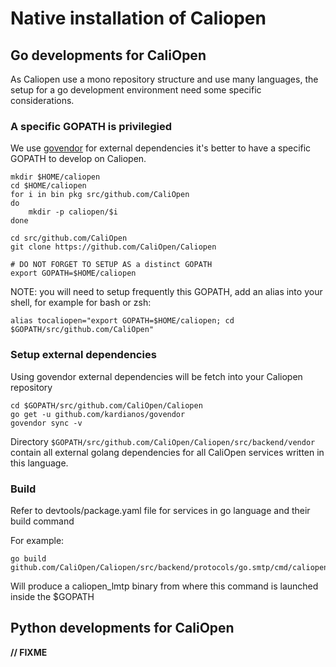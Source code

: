 # Native installation of Caliopen

## Go developments for CaliOpen

As Caliopen use a mono repository structure and use many languages,
the setup for a go development environment need some specific considerations.

### A specific GOPATH is privilegied

We use [govendor](https://github.com/kardianos/govendor) for external dependencies
it's better to have a specific GOPATH to develop on Caliopen.

```
mkdir $HOME/caliopen
cd $HOME/caliopen
for i in bin pkg src/github.com/CaliOpen
do
	mkdir -p caliopen/$i
done

cd src/github.com/CaliOpen
git clone https://github.com/CaliOpen/Caliopen

# DO NOT FORGET TO SETUP AS a distinct GOPATH
export GOPATH=$HOME/caliopen

```

NOTE: you will need to setup frequently this GOPATH, add an alias into your shell, for example for bash or zsh:

```
alias tocaliopen="export GOPATH=$HOME/caliopen; cd $GOPATH/src/github.com/CaliOpen"
```

### Setup external dependencies

Using govendor external dependencies will be fetch into your Caliopen repository

```
cd $GOPATH/src/github.com/CaliOpen/Caliopen
go get -u github.com/kardianos/govendor
govendor sync -v
```

Directory `$GOPATH/src/github.com/CaliOpen/Caliopen/src/backend/vendor` contain
all external golang dependencies for all CaliOpen services written in this
language.

### Build

Refer to devtools/package.yaml file for services in go language and their
build command

For example:

```
go build github.com/CaliOpen/Caliopen/src/backend/protocols/go.smtp/cmd/caliopen_lmtpd
```

Will produce a caliopen_lmtp binary from where this command is launched inside the $GOPATH

## Python developments for CaliOpen

**// FIXME**
